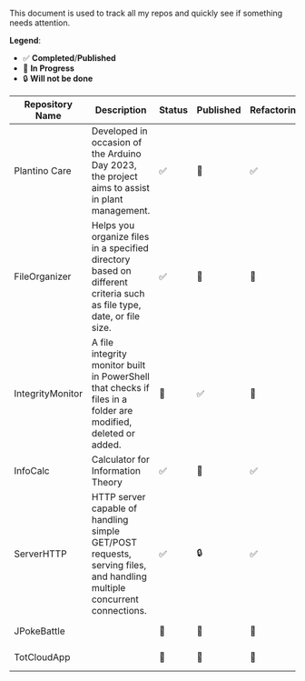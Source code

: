 This document is used to track all my repos and quickly see if something needs attention.

**Legend**:
- ✅ **Completed**/**Published**
- 🔨 **In Progress**
- 🔒 **Will not be done**

| Repository Name    | Description               | Status | Published | Refactoring | Last Updated | Notes           |
|--------------------|---------------------------|-----------|-----------|----------------------|--------------|-----------------|
| Plantino Care | Developed in occasion of the Arduino Day 2023, the project aims to assist in plant management. | ✅ | 🔨 | ✅ | 2024-11-10 | Refactored |
| FileOrganizer | Helps you organize files in a specified directory based on different criteria such as file type, date, or file size. | ✅ | 🔨 | 🔨 | 2024-08-30 | Needs refactoring |
| IntegrityMonitor | A file integrity monitor built in PowerShell that checks if files in a folder are modified, deleted or added. | 🔨 | ✅ | 🔨 | 2024-11-07 | Not completed |
| InfoCalc | Calculator for Information Theory | ✅ | 🔨 | ✅ | 2024-11-10 | Exe not working |
| ServerHTTP | HTTP server capable of handling simple GET/POST requests, serving files, and handling multiple concurrent connections. | ✅ | 🔒 | ✅ | 2024-09-02 |  |
| JPokeBattle |  | 🔨 | 🔨 | 🔨 | 2024-11-07 | Not Public |
| TotCloudApp |  | 🔨 | 🔨 | 🔨 | 2024-11-10 | Not Public |
